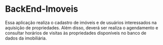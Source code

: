 # BackEnd-Imoveis
Essa aplicação realiza o cadastro de imóveis e de usuários interessados na aquisição de propriedades. Além disso, deverá ser realiza o agendamento e consultar horários de visitas às propriedades disponíveis no banco de dados da imobiliária.
